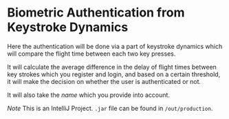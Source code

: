 # Biometric Authentication from Keystroke Dynamics

Here the authentication will be done via a part of keystroke dynamics which will compare the flight time between each two key presses.

It will calculate the average difference in the delay of flight times between key strokes which you register and login, and based on a certain threshold, it will make the decision on whether the user is authenticated or not. 

It will also take the _name_ which you provide into account. 

*Note* This is an IntelliJ Project. `.jar` file can be found in `/out/production`.